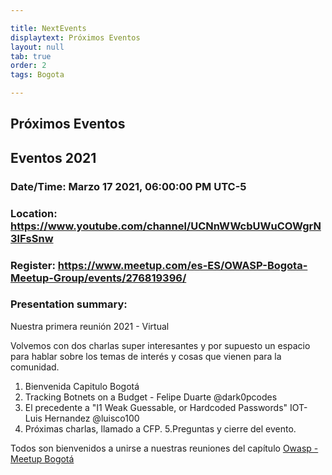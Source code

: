 ```yaml
---

title: NextEvents
displaytext: Próximos Eventos
layout: null
tab: true
order: 2
tags: Bogota

---
```


## Próximos Eventos

## Eventos 2021

### Date/Time: Marzo 17 2021, 06:00:00 PM UTC-5
### Location: https://www.youtube.com/channel/UCNnWWcbUWuCOWgrN3lFsSnw
### Register: https://www.meetup.com/es-ES/OWASP-Bogota-Meetup-Group/events/276819396/
### Presentation summary:

Nuestra primera reunión 2021 - Virtual

Volvemos con dos charlas super interesantes y por supuesto un espacio para hablar sobre los temas de interés y cosas que vienen para la comunidad.

1. Bienvenida Capitulo Bogotá
2. Tracking Botnets on a Budget - Felipe Duarte @dark0pcodes
3. El precedente a "I1 Weak Guessable, or Hardcoded Passwords" IOT- Luis Hernandez @luisco100
4. Próximas charlas, llamado a CFP.
5.Preguntas y cierre del evento.

Todos son bienvenidos a unirse a nuestras reuniones del capítulo
[Owasp - Meetup Bogotá](https://www.meetup.com/es-ES/OWASP-Bogota-Meetup-Group/)
